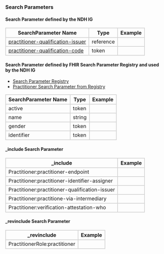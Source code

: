 ### Search Parameters
#### Search Parameter defined by the NDH IG
<style>
    th{border: solid 2px lightgrey;}
    td{border: solid 2px lightgrey;}
</style>

| **SearchParameter Name** | **Type** | **Example** |
|---------------------------|----------|-------------|
| [practitioner-qualification-issuer](SearchParameter-practitioner-qualification-issuer.html) | reference | |
| [practitioner-qualification-code](SearchParameter-practitioner-qualification-code.html) | token | |


#### Search Parameter defined by FHIR Search Parameter Registry and used by the NDH IG 
- [Search Parameter Registry](https://hl7.org/fhir/R4/searchparameter-registry.html)  
- [Practitioner Search Parameter from Registry](https://hl7.org/fhir/R4/practitioner.html#search)

<style>
    
    th{border: solid 2px lightgrey;}
    td{border: solid 2px lightgrey;}
</style>


| **SearchParameter Name** | **Type** | **Example** |
|--------------------------|----------|-------------|
| active |	token | |
| name | string | |
| gender | token | |
| identifier | token | |



#### _include Search Parameter
<style>  
    th{border: solid 2px lightgrey;}
    td{border: solid 2px lightgrey;}
</style>

| **_include** | **Example** |
|--------------|-------------|
| Practitioner:practitioner-endpoint | |
| Practitioner:practitioner-identifier-assigner | |
| Practitioner:practitioner-qualification-issuer | |
| Practitioner:practitione-via-intermediary | |
| Practitioner:verification-attestation-who | |

#### _revinclude Search Parameter
<style>  
    th{border: solid 2px lightgrey;}
    td{border: solid 2px lightgrey;}
</style>

| **_revinclude** | **Example** |
|-----------------|-------------|
| PractitionerRole:practitioner | |

